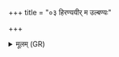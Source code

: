 +++
title = "०३ हिरण्ययीर् म उल्बण्यः"

+++
<details><summary>मूलम् (GR)</summary>

हिरण्ययीर् म उल्बण्यः  
षट् सहराणि षट् शता ।  
ताभिः परि श्रयामहे  
ता नो रक्षन्तु सर्वतः ।  
बह्व् इदम् अन्यद् विष्ठितं  
तस्य कामं वि विध्यत ॥
</details>